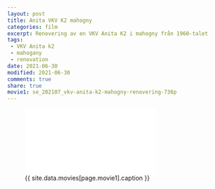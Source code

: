 ```yaml
---
layout: post
title: Anita VKV K2 mahogny
categories: film
excerpt: Renovering av en VKV Anita K2 i mahogny från 1960-talet
tags:
 - VKV Anita k2
 - mahogany
 - renovation
date: 2021-06-30
modified: 2021-06-30
comments: true
share: true
movie1: se_202107_vkv-anita-k2-mahogny-renovering-736p
---
```


<figure>
<iframe src="{{ site.commonurl }}/movies/{{ site.data.movies[page.movie1].file }}" width="{{ site.data.movies[page.movie1].width }}" height="{{ site.data.movies[page.movie1].height }}" frameborder="0">
</iframe>
<figcaption> {{ site.data.movies[page.movie1].caption }} </figcaption>
</figure>

